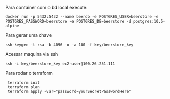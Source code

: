Para container com o bd local execute:
```
docker run -p 5432:5432 --name beerdb -e POSTGRES_USER=beerstore -e POSTGRES_PASSWORD=beerstore -e POSTGRES_DB=beerstore -d postgres:10.5-alpine

```

Para gerar uma chave 
```
ssh-keygen -t rsa -b 4096 -o -a 100 -f key/beerstore_key
```

Acessar maquina via ssh
```
ssh -i key/beerstore_key ec2-user@100.26.251.111
```

Para rodar o terraform
```
 terraform init
 terraform plan
 terraform apply -var="password=yourSecretPasswordHere"
```